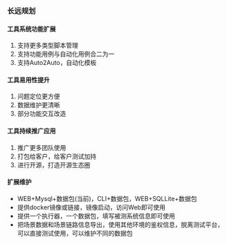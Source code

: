 ### 长远规划
#### 工具系统功能扩展
1. 支持更多类型脚本管理
2. 支持功能用例与自动化用例合二为一
3. 支持Auto2Auto，自动化模板

#### 工具易用性提升
1. 问题定位更方便
2. 数据维护更清晰
3. 部分功能交互改造

#### 工具持续推广应用
1. 推广更多团队使用
2. 打包给客户，给客户测试加持
3. 进行开源，打造开源生态圈

#### 扩展维护
- WEB+Mysql+数据包(当前)，CLI+数据包，WEB+SQLLite+数据包
- 提供docker镜像或链接，镜像启动，访问Web即可使用
- 提供一个执行器，一个数据包，填写被测系统信息即可使用
- 把场景数据和场景链路信息导出，使用其他环境的鉴权信息，脱离测试平台，可以直接测试使用，可以维护不同的数据包